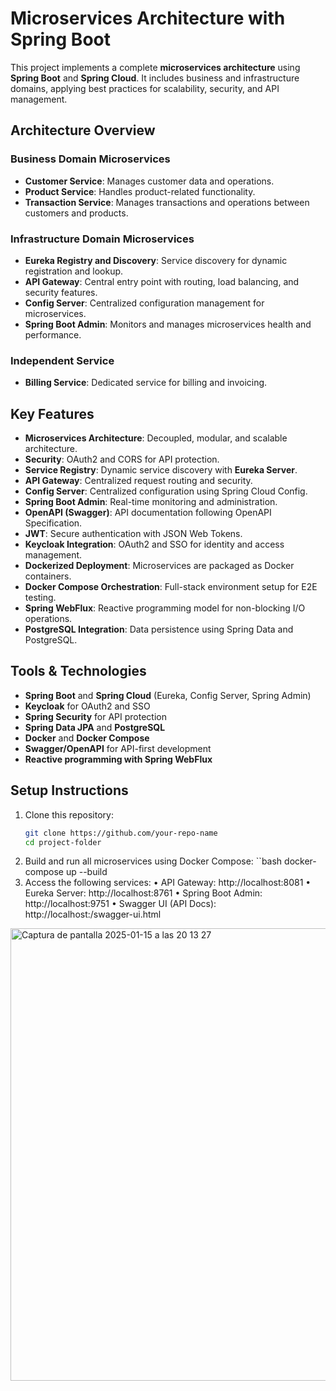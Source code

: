 # Microservices Architecture with Spring Boot

This project implements a complete **microservices architecture** using **Spring Boot** and **Spring Cloud**. It includes business and infrastructure domains, applying best practices for scalability, security, and API management.

## Architecture Overview

### Business Domain Microservices
- **Customer Service**: Manages customer data and operations.
- **Product Service**: Handles product-related functionality.
- **Transaction Service**: Manages transactions and operations between customers and products.

### Infrastructure Domain Microservices
- **Eureka Registry and Discovery**: Service discovery for dynamic registration and lookup.
- **API Gateway**: Central entry point with routing, load balancing, and security features.
- **Config Server**: Centralized configuration management for microservices.
- **Spring Boot Admin**: Monitors and manages microservices health and performance.

### Independent Service
- **Billing Service**: Dedicated service for billing and invoicing.

## Key Features
- **Microservices Architecture**: Decoupled, modular, and scalable architecture.
- **Security**: OAuth2 and CORS for API protection.
- **Service Registry**: Dynamic service discovery with **Eureka Server**.
- **API Gateway**: Centralized request routing and security.
- **Config Server**: Centralized configuration using Spring Cloud Config.
- **Spring Boot Admin**: Real-time monitoring and administration.
- **OpenAPI (Swagger)**: API documentation following OpenAPI Specification.
- **JWT**: Secure authentication with JSON Web Tokens.
- **Keycloak Integration**: OAuth2 and SSO for identity and access management.
- **Dockerized Deployment**: Microservices are packaged as Docker containers.
- **Docker Compose Orchestration**: Full-stack environment setup for E2E testing.
- **Spring WebFlux**: Reactive programming model for non-blocking I/O operations.
- **PostgreSQL Integration**: Data persistence using Spring Data and PostgreSQL.

## Tools & Technologies
- **Spring Boot** and **Spring Cloud** (Eureka, Config Server, Spring Admin)
- **Keycloak** for OAuth2 and SSO
- **Spring Security** for API protection
- **Spring Data JPA** and **PostgreSQL**
- **Docker** and **Docker Compose**
- **Swagger/OpenAPI** for API-first development
- **Reactive programming with Spring WebFlux**

## Setup Instructions
1. Clone this repository:
   ```bash
   git clone https://github.com/your-repo-name
   cd project-folder
2. Build and run all microservices using Docker Compose:
   ``bash
   docker-compose up --build
3. Access the following services:
	•	API Gateway: http://localhost:8081
	•	Eureka Server: http://localhost:8761
	•	Spring Boot Admin: http://localhost:9751
	•	Swagger UI (API Docs): http://localhost:<service-port>/swagger-ui.html

<img width="724" alt="Captura de pantalla 2025-01-15 a las 20 13 27" src="https://github.com/user-attachments/assets/513000ac-5877-42de-9d8a-c8fb4279d944" />



